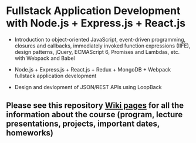 # Fullstack Application Development with Node.js + Express.js + React.js 

 - Introduction to object-oriented JavaScript, event-driven programming, closures and callbacks, immediately invoked function expressions (IIFE), design patterns, jQuery, ECMAScript 6, Promises and Lambdas, etc. with Webpack and Babel
 
- Node.js + Express.js + React.js + Redux + MongoDB + Webpack fullstack application development

- Design and devlopment of JSON/REST APIs using LoopBack 

## Please see this repository [Wiki pages](http://) for all the information about the course (program, lecture presentations, projects, important dates, homeworks)
